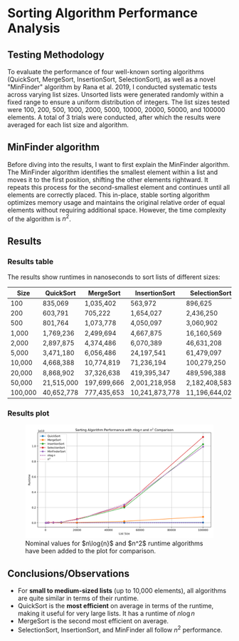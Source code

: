 # Sorting Algorithm Performance Analysis

## Testing Methodology

To evaluate the performance of four well-known sorting algorithms (QuickSort,
MergeSort, InsertionSort, SelectionSort), as well as a novel "MinFinder"
algorithm by Rana et al. 2019, I conducted systematic tests across varying list
sizes. Unsorted lists were generated randomly within a fixed range to ensure a
uniform distribution of integers. The list sizes tested were 100, 200, 500,
1000, 2000, 5000, 10000, 20000, 50000, and 100000 elements. A total of 3 trials
were conducted, after which the results were averaged for each list size and
algorithm.

## MinFinder algorithm

Before diving into the results, I want to first explain the MinFinder algorithm.
The MinFinder algorithm identifies the smallest element within a list and moves
it to the first position, shifting the other elements rightward. It repeats this
process for the second-smallest element and continues until all elements are
correctly placed. This in-place, stable sorting algorithm optimizes memory usage
and maintains the original relative order of equal elements without requiring
additional space. However, the time complexity of the algorithm is $n^2$.

## Results

### Results table

The results show runtimes in nanoseconds to sort lists of different sizes:

| Size    | QuickSort  | MergeSort   | InsertionSort  | SelectionSort  | MinFinderSort |
|---------|------------|-------------|----------------|----------------|---------------|
| 100     | 835,069    | 1,035,402   | 563,972        | 896,625        | 1,049,402     |
| 200     | 603,791    | 705,222     | 1,654,027      | 2,436,250      | 2,860,764     |
| 500     | 801,764    | 1,073,778   | 4,050,097      | 3,060,902      | 4,998,180     |
| 1,000   | 1,769,236  | 2,499,694   | 4,667,875      | 16,160,569     | 5,334,375     |
| 2,000   | 2,897,875  | 4,374,486   | 6,070,389      | 46,631,208     | 6,947,583     |
| 5,000   | 3,471,180  | 6,056,486   | 24,197,541     | 61,479,097     | 31,239,292    |
| 10,000  | 4,668,388  | 10,774,819  | 71,236,194     | 100,279,250    | 100,324,416   |
| 20,000  | 8,868,902  | 37,326,638  | 419,395,347    | 489,596,388    | 425,356,583   |
| 50,000  | 21,515,000 | 197,699,666 | 2,001,218,958  | 2,182,408,583  | 2,360,330,291 |
| 100,000 | 40,652,778 | 777,435,653 | 10,241,873,778 | 11,196,644,027 | 9,915,203,333 |

### Results plot

<figure>
  <img src="https://raw.githubusercontent.com/cory0417/dsa/assignment-04/assignments/04-sorting/sort_performance.svg?sanitize=true" alt="runtime plot">
  <figcaption>Nominal values for $n\log{n}$ and $n^2$ runtime algorithms have 
been added to the plot for comparison.</figcaption>
</figure>

## Conclusions/Observations

- For **small to medium-sized lists** (up to 10,000 elements), all algorithms
  are quite similar in terms of their runtime.
- QuickSort is the **most efficient** on average in terms of the runtime, making
  it useful for very large lists. It has a runtime of $n \log{n}$
- MergeSort is the second most efficient on average.
- SelectionSort, InsertionSort, and MinFinder all follow $n^2$ performance.
